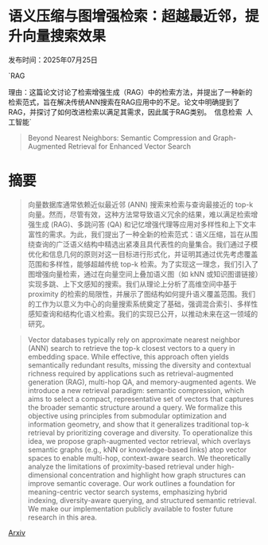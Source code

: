 # 语义压缩与图增强检索：超越最近邻，提升向量搜索效果

发布时间：2025年07月25日

`RAG

理由：这篇论文讨论了检索增强生成（RAG）中的检索方法，并提出了一种新的检索范式，旨在解决传统ANN搜索在RAG应用中的不足。论文中明确提到了RAG，并探讨了如何改进检索以满足其需求，因此属于RAG类别。` `信息检索` `人工智能`

> Beyond Nearest Neighbors: Semantic Compression and Graph-Augmented Retrieval for Enhanced Vector Search

# 摘要

> 向量数据库通常依赖近似最近邻 (ANN) 搜索来检索与查询最接近的 top-k 向量。然而，尽管有效，这种方法常导致语义冗余的结果，难以满足检索增强生成 (RAG)、多跳问答 (QA) 和记忆增强代理等应用对多样性和上下文丰富性的需求。为此，我们提出了一种全新的检索范式：语义压缩，旨在从围绕查询的广泛语义结构中精选出紧凑且具代表性的向量集合。我们通过子模优化和信息几何的原则对这一目标进行形式化，并证明其通过优先考虑覆盖范围和多样性，能够超越传统 top-k 检索。为了实现这一理念，我们引入了图增强向量检索，通过在向量空间上叠加语义图（如 kNN 或知识图谱链接）实现多跳、上下文感知的搜索。我们从理论上分析了高维空间中基于 proximity 的检索的局限性，并展示了图结构如何提升语义覆盖范围。我们的工作为以意义为中心的向量搜索系统奠定了基础，强调混合索引、多样性感知查询和结构化语义检索。我们的实现已公开，以推动未来在这一领域的研究。

> Vector databases typically rely on approximate nearest neighbor (ANN) search to retrieve the top-k closest vectors to a query in embedding space. While effective, this approach often yields semantically redundant results, missing the diversity and contextual richness required by applications such as retrieval-augmented generation (RAG), multi-hop QA, and memory-augmented agents. We introduce a new retrieval paradigm: semantic compression, which aims to select a compact, representative set of vectors that captures the broader semantic structure around a query. We formalize this objective using principles from submodular optimization and information geometry, and show that it generalizes traditional top-k retrieval by prioritizing coverage and diversity. To operationalize this idea, we propose graph-augmented vector retrieval, which overlays semantic graphs (e.g., kNN or knowledge-based links) atop vector spaces to enable multi-hop, context-aware search. We theoretically analyze the limitations of proximity-based retrieval under high-dimensional concentration and highlight how graph structures can improve semantic coverage. Our work outlines a foundation for meaning-centric vector search systems, emphasizing hybrid indexing, diversity-aware querying, and structured semantic retrieval. We make our implementation publicly available to foster future research in this area.

[Arxiv](https://arxiv.org/abs/2507.19715)